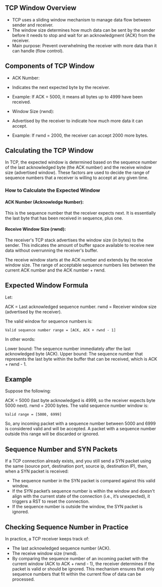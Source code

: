 ## TCP Window Overview

- TCP uses a sliding window mechanism to manage data flow between sender and receiver.
- The window size determines how much data can be sent by the sender before it needs to stop and wait for an acknowledgment (ACK) from the receiver.
- Main purpose: Prevent overwhelming the receiver with more data than it can handle (flow control).

## Components of TCP Window

- ACK Number:
 - Indicates the next expected byte by the receiver.
 - Example: If ACK = 5000, it means all bytes up to 4999 have been received.

- Window Size (rwnd):
 - Advertised by the receiver to indicate how much more data it can accept.
 - Example: If rwnd = 2000, the receiver can accept 2000 more bytes.

## Calculating the TCP Window

In TCP, the expected window is determined based on the sequence number of the last acknowledged byte (the ACK number) and the receive window size (advertised window). These factors are used to decide the range of sequence numbers that a receiver is willing to accept at any given time.

### How to Calculate the Expected Window

#### ACK Number (Acknowledge Number):
This is the sequence number that the receiver expects next. It is essentially the last byte that has been received in sequence, plus one.

#### Receive Window Size (rwnd):
The receiver's TCP stack advertises the window size (in bytes) to the sender. This indicates the amount of buffer space available to receive new data without overrunning the receiver's buffer.

The receive window starts at the ACK number and extends by the receive window size. The range of acceptable sequence numbers lies between the current ACK number and the ACK number + rwnd.

## Expected Window Formula
Let:

ACK = Last acknowledged sequence number.
rwnd = Receiver window size (advertised by the receiver).

The valid window for sequence numbers is:

```console
Valid sequence number range = [ACK, ACK + rwnd - 1]
```

In other words:

Lower bound: The sequence number immediately after the last acknowledged byte (ACK).
Upper bound: The sequence number that represents the last byte within the buffer that can be received, which is ACK + rwnd - 1.

## Example
Suppose the following:

ACK = 5000 (last byte acknowledged is 4999, so the receiver expects byte 5000 next).
rwnd = 2000 bytes.
The valid sequence number window is:

```console
Valid range = [5000, 6999]
```

So, any incoming packet with a sequence number between 5000 and 6999 is considered valid and will be accepted. A packet with a sequence number outside this range will be discarded or ignored.

## Sequence Number and SYN Packets

If a TCP connection already exists, and you still send a SYN packet using the same (source port, destination port, source ip, destination IP), then, when a SYN packet is received:

- The sequence number in the SYN packet is compared against this valid window.
- If the SYN packet’s sequence number is within the window and doesn't align with the current state of the connection (i.e., it’s unexpected), it triggers a RST to reset the connection.
- If the sequence number is outside the window, the SYN packet is ignored.

## Checking Sequence Number in Practice
In practice, a TCP receiver keeps track of:

- The last acknowledged sequence number (ACK).
- The receive window size (rwnd).
- By comparing the sequence number of an incoming packet with the current window (ACK to ACK + rwnd - 1), the receiver determines if the packet is valid or should be ignored. This mechanism ensures that only sequence numbers that fit within the current flow of data can be processed.
